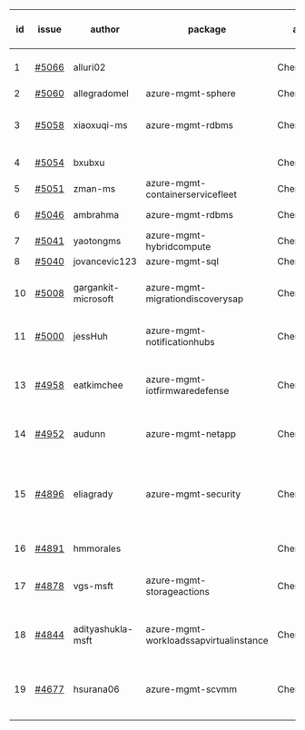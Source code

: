 | id | issue | author | package | assignee | bot advice | created date of issue | target release date | date from target |
| ------ | ------ | ------ | ------ | ------ | ------ | ------ | ------ | :-----: |
| 1 | [#5066](https://github.com/Azure/sdk-release-request/issues/5066) | alluri02 |  | ChenxiJiang333 | duplicated issue  <br> HoldOn | 03-20 | 04-26 |  |
| 2 | [#5060](https://github.com/Azure/sdk-release-request/issues/5060) | allegradomel | azure-mgmt-sphere | ChenxiJiang333 |  | 03-19 | 04-26 |  |
| 3 | [#5058](https://github.com/Azure/sdk-release-request/issues/5058) | xiaoxuqi-ms | azure-mgmt-rdbms | ChenxiJiang333 | duplicated issue  <br> MultiAPI HoldOn | 03-19 | 04-26 |  |
| 4 | [#5054](https://github.com/Azure/sdk-release-request/issues/5054) | bxubxu |  | ChenxiJiang333 | duplicated issue  <br> | 03-18 |  | 0 |
| 5 | [#5051](https://github.com/Azure/sdk-release-request/issues/5051) | zman-ms | azure-mgmt-containerservicefleet | ChenxiJiang333 | OnTime | 03-15 | 04-26 |  |
| 6 | [#5046](https://github.com/Azure/sdk-release-request/issues/5046) | ambrahma | azure-mgmt-rdbms | ChenxiJiang333 | duplicated issue  <br> | 03-15 | 04-26 |  |
| 7 | [#5041](https://github.com/Azure/sdk-release-request/issues/5041) | yaotongms | azure-mgmt-hybridcompute | ChenxiJiang333 |  | 03-13 | 04-26 |  |
| 8 | [#5040](https://github.com/Azure/sdk-release-request/issues/5040) | jovancevic123 | azure-mgmt-sql | ChenxiJiang333 | ForCLI | 03-13 | 04-26 |  |
| 10 | [#5008](https://github.com/Azure/sdk-release-request/issues/5008) | gargankit-microsoft | azure-mgmt-migrationdiscoverysap | ChenxiJiang333 | new comment. FirstBeta HoldOn | 02-28 | 04-01 |  |
| 11 | [#5000](https://github.com/Azure/sdk-release-request/issues/5000) | jessHuh | azure-mgmt-notificationhubs | ChenxiJiang333 | close to release date.  | 02-27 | 03-22 | 0 |
| 13 | [#4958](https://github.com/Azure/sdk-release-request/issues/4958) | eatkimchee | azure-mgmt-iotfirmwaredefense | ChenxiJiang333 | close to release date.  FirstGA HoldOn | 02-17 | 03-22 | 0 |
| 14 | [#4952](https://github.com/Azure/sdk-release-request/issues/4952) | audunn | azure-mgmt-netapp | ChenxiJiang333 | close to release date.  | 02-16 | 03-22 | 0 |
| 15 | [#4896](https://github.com/Azure/sdk-release-request/issues/4896) | eliagrady | azure-mgmt-security | ChenxiJiang333 | new comment. close to release date.  MultiAPI HoldOn | 01-18 | 03-22 | 0 |
| 16 | [#4891](https://github.com/Azure/sdk-release-request/issues/4891) | hmmorales |  | ChenxiJiang333 | duplicated issue  <br> | 01-16 |  | 0 |
| 17 | [#4878](https://github.com/Azure/sdk-release-request/issues/4878) | vgs-msft | azure-mgmt-storageactions | ChenxiJiang333 | close to release date.  FirstBeta | 01-09 | 03-22 | 0 |
| 18 | [#4844](https://github.com/Azure/sdk-release-request/issues/4844) | adityashukla-msft | azure-mgmt-workloadssapvirtualinstance | ChenxiJiang333 | close to release date.  FirstBeta | 12-20 | 03-22 | 0 |
| 19 | [#4677](https://github.com/Azure/sdk-release-request/issues/4677) | hsurana06 | azure-mgmt-scvmm | ChenxiJiang333 | close to release date.  FirstGA HoldOn | 10-23 | 03-22 | 0 |
